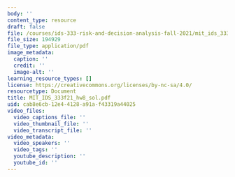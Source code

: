 ```yaml
---
body: ''
content_type: resource
draft: false
file: /courses/ids-333-risk-and-decision-analysis-fall-2021/mit_ids_333f21_hw8_sol.pdf
file_size: 194929
file_type: application/pdf
image_metadata:
  caption: ''
  credit: ''
  image-alt: ''
learning_resource_types: []
license: https://creativecommons.org/licenses/by-nc-sa/4.0/
resourcetype: Document
title: MIT_IDS_333f21_hw8_sol.pdf
uid: cab8e6cb-12e4-4128-a91a-f43319a44025
video_files:
  video_captions_file: ''
  video_thumbnail_file: ''
  video_transcript_file: ''
video_metadata:
  video_speakers: ''
  video_tags: ''
  youtube_description: ''
  youtube_id: ''
---
```

